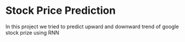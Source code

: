 # Stock Price Prediction
In this project we tried to predict upward and downward trend of google stock prize using RNN
